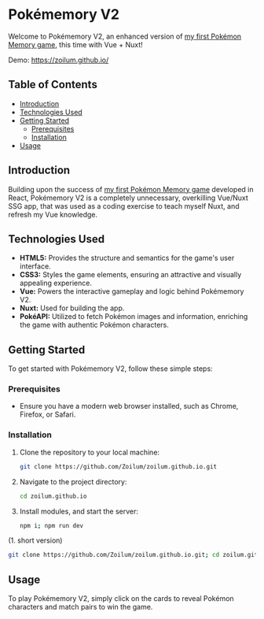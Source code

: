 # Pokémemory V2

Welcome to Pokémemory V2, an enhanced version of [my first Pokémon Memory game](https://github.com/Zoilum/pokememory), this time with Vue + Nuxt!

Demo: https://zoilum.github.io/

## Table of Contents

- [Introduction](#introduction)
- [Technologies Used](#technologies-used)
- [Getting Started](#getting-started)
  - [Prerequisites](#prerequisites)
  - [Installation](#installation)
- [Usage](#usage)

## Introduction

Building upon the success of [my first Pokémon Memory game](https://github.com/Zoilum/pokememory) developed in React, Pokémemory V2 is a completely unnecessary, overkilling Vue/Nuxt SSG app, that was used as a coding exercise to teach myself Nuxt, and refresh my Vue knowledge.

## Technologies Used

- **HTML5:** Provides the structure and semantics for the game's user interface.
- **CSS3:** Styles the game elements, ensuring an attractive and visually appealing experience.
- **Vue:** Powers the interactive gameplay and logic behind Pokémemory V2.
- **Nuxt:** Used for building the app.
- **PokéAPI:** Utilized to fetch Pokémon images and information, enriching the game with authentic Pokémon characters.

## Getting Started

To get started with Pokémemory V2, follow these simple steps:

### Prerequisites

- Ensure you have a modern web browser installed, such as Chrome, Firefox, or Safari.

### Installation

1. Clone the repository to your local machine:

   ```sh
   git clone https://github.com/Zoilum/zoilum.github.io.git
   ```

2. Navigate to the project directory:

   ```sh
   cd zoilum.github.io
   ```

3. Install modules, and start the server:
   ```sh
   npm i; npm run dev
   ```

(1. short version)

```sh
git clone https://github.com/Zoilum/zoilum.github.io.git; cd zoilum.github.io; npm i; npm run dev
```

## Usage

To play Pokémemory V2, simply click on the cards to reveal Pokémon characters and match pairs to win the game.
